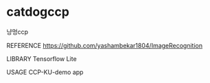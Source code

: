 # catdogccp
냥멍ccp

REFERENCE 
https://github.com/yashambekar1804/ImageRecognition

LIBRARY
Tensorflow Lite

USAGE
CCP-KU-demo app 
